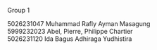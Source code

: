 Group 1

5026231047 Muhammad Rafly Ayman Masagung  
5999232023 Abel, Pierre, Philippe Chartier  
5026231120 Ida Bagus Adhiraga Yudhistira

